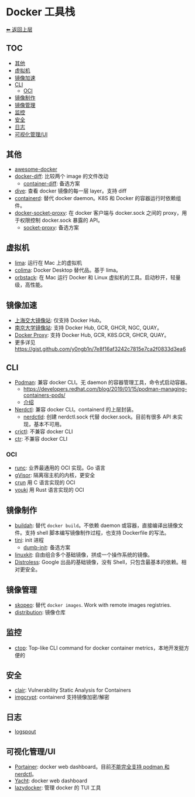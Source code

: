 # Docker 工具栈

[⬅︎ 返回上层](../#docker)

## TOC

<!-- MarkdownTOC GFM -->

- [其他](#其他)
- [虚拟机](#虚拟机)
- [镜像加速](#镜像加速)
- [CLI](#cli)
    - [OCI](#oci)
- [镜像制作](#镜像制作)
- [镜像管理](#镜像管理)
- [监控](#监控)
- [安全](#安全)
- [日志](#日志)
- [可视化管理/UI](#可视化管理ui)

<!-- /MarkdownTOC -->

## 其他

- [awesome-docker](https://github.com/veggiemonk/awesome-docker)
- [docker-diff](https://github.com/moul/docker-diff): 比较两个 image 的文件改动
  - [container-diff](https://github.com/GoogleContainerTools/container-diff): 备选方案
- [dive](https://github.com/wagoodman/dive): 查看 docker 镜像的每一层 layer。支持 diff
- [containerd](https://github.com/containerd/containerd): 替代 docker daemon。K8S 和 Docker 的容器运行时依赖组件。
- [docker-socket-proxy](https://github.com/Tecnativa/docker-socket-proxy): 在 docker 客户端与 docker.sock 之间的 proxy，用于权限控制 docker.sock 暴露的 API。
  - [socket-proxy](https://github.com/wollomatic/socket-proxy): 备选方案

## 虚拟机

- [lima](https://github.com/lima-vm/lima): 运行在 Mac 上的虚拟机
- [colima](https://github.com/abiosoft/colima): Docker Desktop 替代品。基于 lima。
- [orbstack](https://orbstack.dev/): 在 Mac 运行 Docker 和 Linux 虚拟机的工具。启动秒开，轻量级，高性能。

## 镜像加速

- [上海交大镜像站](https://mirrors.sjtug.sjtu.edu.cn/docs/docker-registry): 仅支持 Docker Hub。
- [南京大学镜像站](https://doc.nju.edu.cn/books/35f4a): 支持 Docker Hub, GCR, GHCR, NGC, QUAY。
- [Docker Proxy](https://dockerproxy.com/docs): 支持 Docker Hub, GCR, K8S.GCR, GHCR, QUAY。
- 更多详见 https://gist.github.com/y0ngb1n/7e8f16af3242c7815e7ca2f0833d3ea6

## CLI

- [Podman](https://github.com/containers/podman): 兼容 docker CLI。无 daemon 的容器管理工具，命令式启动容器。
  - https://developers.redhat.com/blog/2019/01/15/podman-managing-containers-pods/
  - [介绍](https://igene.tw/podman-intro)
- [Nerdctl](https://github.com/containerd/nerdctl): 兼容 docker CLI。containerd 的上层封装。
  - [nerdctld](https://github.com/afbjorklund/nerdctld): 创建 nerdctl.sock 代替 docker.sock。目前有很多 API 未实现，基本不可用。
- [crictl](https://github.com/kubernetes-sigs/cri-tools): 不兼容 docker CLI
- [ctr](https://github.com/containerd/containerd/tree/main/cmd/ctr): 不兼容 docker CLI

### OCI

- [runc](https://github.com/opencontainers/runc): 业界最通用的 OCI 实现。Go 语言
- [gVisor](https://github.com/google/gvisor): 隔离宿主机的内核，更安全
- [crun](https://github.com/containers/crun) 用 C 语言实现的 OCI
- [youki](https://github.com/containers/youki) 用 Rust 语言实现的 OCI

## 镜像制作

- [buildah](https://github.com/containers/buildah): 替代 `docker build`。不依赖 daemon 或容器，直接编译出镜像文件。支持 shell 脚本编写镜像制作过程，也支持 Dockerfile 的写法。
- [tini](https://github.com/krallin/tini): init 进程
  - [dumb-init](https://github.com/Yelp/dumb-init): 备选方案
- [linuxkit](https://github.com/linuxkit/linuxkit): 自由组合多个基础镜像，拼成一个操作系统的镜像。
- [Distroless](https://github.com/GoogleContainerTools/distroless): Google 出品的基础镜像，没有 Shell，只包含最基本的依赖。相对更安全。

## 镜像管理

- [skopeo](https://github.com/containers/skopeo): 替代 `docker images`. Work with remote images registries.
- [distribution](https://github.com/distribution/distribution): 镜像仓库

## 监控

- [ctop](https://github.com/bcicen/ctop): Top-like CLI command for docker container metrics，本地开发挺方便的

## 安全

- [clair](https://github.com/coreos/clair): Vulnerability Static Analysis for Containers
- [imgcrypt](https://github.com/containerd/imgcrypt): containerd 支持镜像加密/解密

## 日志

- [logspout](https://github.com/gliderlabs/logspout)

## 可视化管理/UI

- [Portainer](https://github.com/portainer/portainer): docker web dashboard。目前[不能完全支持 podman 和 nerdctl](https://github.com/orgs/portainer/discussions/9770)。
- [Yacht](https://github.com/SelfhostedPro/Yacht): docker web dashboard
- [lazydocker](https://github.com/jesseduffield/lazydocker): 管理 docker 的 TUI 工具
